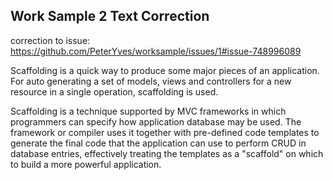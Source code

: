 ## Work Sample 2 Text Correction

correction to issue: https://github.com/PeterYves/worksample/issues/1#issue-748996089  

Scaffolding is a quick way to produce some major pieces of an application. For auto generating a set of models, views and controllers for a new resource in a single operation, scaffolding is used.  

Scaffolding is a technique supported by MVC frameworks in which programmers can specify how application database may be used. The framework or compiler uses it together with pre-defined code templates to generate the final code that the application can use to perform CRUD in database entries, effectively treating the templates as a "scaffold" on which to build a more powerful application.
